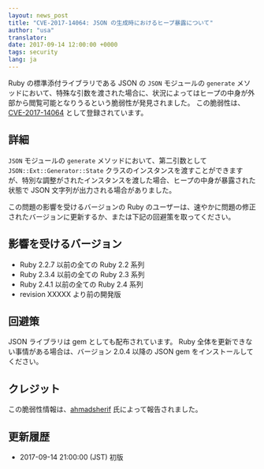 ```yaml
---
layout: news_post
title: "CVE-2017-14064: JSON の生成時におけるヒープ暴露について"
author: "usa"
translator:
date: 2017-09-14 12:00:00 +0000
tags: security
lang: ja
---
```


Ruby の標準添付ライブラリである JSON の `JSON` モジュールの `generate` メソッドにおいて、特殊な引数を渡された場合に、状況によってはヒープの中身が外部から閲覧可能となりうるという脆弱性が発見されました。
この脆弱性は、[CVE-2017-14064](http://cve.mitre.org/cgi-bin/cvename.cgi?name=CVE-2017-14033) として登録されています。

## 詳細

`JSON` モジュールの `generate` メソッドにおいて、第二引数として `JSON::Ext::Generator::State` クラスのインスタンスを渡すことができますが、特別な調整がされたインスタンスを渡した場合、ヒープの中身が暴露された状態で JSON 文字列が出力される場合がありました。

この問題の影響を受けるバージョンの Ruby のユーザーは、速やかに問題の修正されたバージョンに更新するか、または下記の回避策を取ってください。

## 影響を受けるバージョン

* Ruby 2.2.7 以前の全ての Ruby 2.2 系列
* Ruby 2.3.4 以前の全ての Ruby 2.3 系列
* Ruby 2.4.1 以前の全ての Ruby 2.4 系列
* revision XXXXX より前の開発版

## 回避策

JSON ライブラリは gem としても配布されています。
Ruby 全体を更新できない事情がある場合は、バージョン 2.0.4 以降の JSON gem をインストールしてください。

## クレジット

この脆弱性情報は、[ahmadsherif](https://hackerone.com/ahmadsherif) 氏によって報告されました。

## 更新履歴

* 2017-09-14 21:00:00 (JST) 初版
